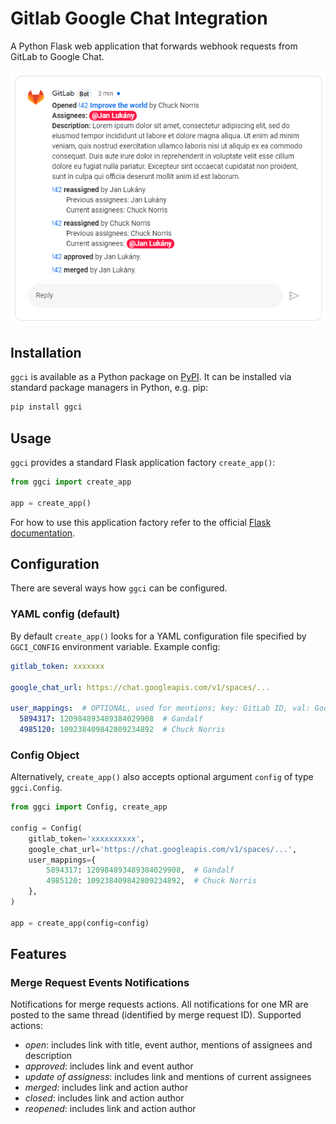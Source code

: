 # Gitlab Google Chat Integration

A Python Flask web application that forwards webhook requests
from GitLab to Google Chat.

![GGCI showcase](https://raw.githubusercontent.com/lukany/ggci/cb0886eb6594e36c5e56e54f00dbfdb71d3d8629/showcase.png)

## Installation

`ggci` is available as a Python package
on [PyPI](https://pypi.org/project/ggci).
It can be installed via standard package managers in Python, e.g. pip:

```sh
pip install ggci
```

## Usage

`ggci` provides a standard Flask application factory `create_app()`:

```python
from ggci import create_app

app = create_app()
```

For how to use this application factory refer to the official [Flask
documentation](https://flask.palletsprojects.com/en/1.1.x/).

## Configuration

There are several ways how `ggci` can be configured.

### YAML config (default)

By default `create_app()` looks for a YAML configuration file specified
by `GGCI_CONFIG` environment variable.
Example config:

```YAML
gitlab_token: xxxxxxx

google_chat_url: https://chat.googleapis.com/v1/spaces/...

user_mappings:  # OPTIONAL, used for mentions; key: GitLab ID, val: Google Chat ID
  5894317: 120984893489384029908  # Gandalf
  4985120: 109238409842809234892  # Chuck Norris
```

### Config Object

Alternatively, `create_app()` also accepts optional argument `config` of type
`ggci.Config`.

```python
from ggci import Config, create_app

config = Config(
    gitlab_token='xxxxxxxxxx',
    google_chat_url='https://chat.googleapis.com/v1/spaces/...',
    user_mappings={
        5894317: 120984893489384029908,  # Gandalf
        4985120: 109238409842809234892,  # Chuck Norris
    },
)

app = create_app(config=config)
```

## Features

### Merge Request Events Notifications

Notifications for merge requests actions.
All notifications for one MR are posted to the same thread (identified
by merge request ID).
Supported actions:

- *open*: includes link with title, event author, mentions of assignees
  and description
- *approved*: includes link and event author
- *update of assigness*: includes link and mentions of current assignees
- *merged*: includes link and action author
- *closed*: includes link and action author
- *reopened*: includes link and action author
